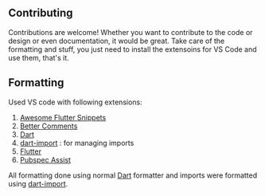 ## Contributing
Contributions are welcome! Whether you want to contribute to the code or design or even documentation, it would be great. Take care of the formatting and stuff, you just need to install the extensoins for VS Code and use them, that's it.

## Formatting
Used VS code with following extensions:
1. [Awesome Flutter Snippets](https://marketplace.visualstudio.com/items?itemName=Nash.awesome-flutter-snippets)
2. [Better Comments](https://marketplace.visualstudio.com/items?itemName=aaron-bond.better-comments)
3. [Dart](https://marketplace.visualstudio.com/items?itemName=Dart-Code.dart-code)
4. [dart-import](https://marketplace.visualstudio.com/items?itemName=luanpotter.dart-import) : for managing imports
5. [Flutter](https://marketplace.visualstudio.com/items?itemName=Dart-Code.flutter)
6. [Pubspec Assist](https://marketplace.visualstudio.com/items?itemName=jeroen-meijer.pubspec-assist)

All formatting done using normal [Dart](https://marketplace.visualstudio.com/items?itemName=Dart-Code.dart-code) formatter and imports were formatted using [dart-import](https://marketplace.visualstudio.com/items?itemName=luanpotter.dart-import).
